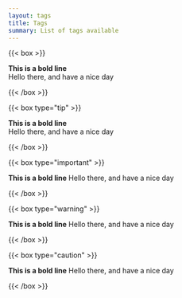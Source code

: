 ```yaml
---
layout: tags
title: Tags
summary: List of tags available
---
```


{{< box >}}

**This is a bold line**  
Hello there, and have a nice day

{{< /box >}}

{{< box type="tip" >}}

**This is a bold line**  
Hello there, and have a nice day

{{< /box >}}

{{< box type="important" >}}

**This is a bold line**
Hello there, and have a nice day

{{< /box >}}

{{< box type="warning" >}}

**This is a bold line**
Hello there, and have a nice day

{{< /box >}}

{{< box type="caution" >}}

**This is a bold line**
Hello there, and have a nice day

{{< /box >}}
